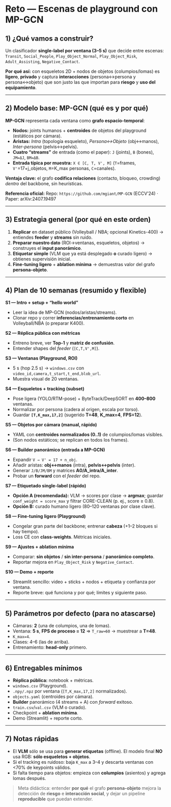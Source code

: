 # Reto  — Escenas de playground con **MP-GCN** 

## 1) ¿Qué vamos a construir?

Un clasificador **single-label por ventana (3–5 s)** que decide entre escenas:
`Transit`, `Social_People`, `Play_Object_Normal`, `Play_Object_Risk`, `Adult_Assisting`, `Negative_Contact`.

**Por qué así:** con esqueletos 2D + nodos de objetos (columpios/lomas) es **ligero**, **privado** y captura **interacciones** (persona↔persona y persona↔objeto) que son justo las que importan para **riesgo** y **uso del equipamiento**.

---

## 2) Modelo base: **MP-GCN** (qué es y por qué)

**MP-GCN** representa cada ventana como **grafo espacio-temporal**:

* **Nodos:** joints humanos + **centroides** de objetos del playground (estáticos por cámara).
* **Aristas:**
  *Intra* (topología esqueleto), *Persona↔Objeto* (obj↔manos), *Inter-persona* (pelvis↔pelvis).
* **Cuatro “streams”** de entrada (como el paper): `J` (joints), `B` (bones), `JM=ΔJ`, `BM=ΔB`.
* **Entrada típica por muestra:** `X ∈ [C, T, V', M]`
  (`T`=frames, `V'`=17+j\_objetos, `M`=K\_max personas, `C`=canales).

**Ventaja clave:** el grafo **codifica relaciones** (contacto, bloqueo, crowding) *dentro* del backbone, sin heurísticas.

**Referencia oficial:**
Repo: `https://github.com/mgiant/MP-GCN` (ECCV’24) · Paper: arXiv:2407.19497

---

## 3) Estrategia general (por qué en este orden)

1. **Replicar** en dataset público (Volleyball / NBA; opcional Kinetics-400) → entiendes **feeder** y **streams** sin ruido.
2. **Preparar nuestro dato** (ROI→ventanas, esqueletos, objetos) → construyes el **input panorámico**.
3. **Etiquetar simple** (VLM que ya está desplegado **o** curado ligero) → obtienes supervisión inicial.
4. **Fine-tuning ligero** + **ablation mínima** → demuestras valor del grafo **persona-objeto**.

---

## 4) Plan de 10 semanas (resumido y flexible)

**S1 — Intro + setup + “hello world”**

* Leer la idea de MP-GCN (nodos/aristas/streams).
* Clonar repo y correr **inferencias/entrenamiento corto** en Volleyball/NBA (o preparar K400).

**S2 — Réplica pública con métricas**

* Entreno breve, ver **Top-1** y **matriz de confusión**.
* Entender shapes del *feeder* (`[C,T,V',M]`).

**S3 — Ventanas (Playground, ROI)**

* 5 s (hop 2.5 s) → `windows.csv` con `video_id,camera,t_start,t_end,blob_url`.
* Muestra visual de 20 ventanas.

**S4 — Esqueletos + tracking (subset)**

* Pose ligera (YOLO/RTM-pose) + ByteTrack/DeepSORT en **400–800** ventanas.
* Normalizar por persona (cadera al origen, escala por torso).
* Guardar **`[T,K_max,17,2]`** (sugerido **T=48**, **K\_max=4**, **FPS=12**).

**S5 — Objetos por cámara (manual, rápido)**

* YAML con **centroides normalizados (0..1)** de columpios/lomas visibles.
* (Son nodos estáticos; se replican en todos los frames).

**S6 — Builder panorámico (entrada a MP-GCN)**

* Expandir `V → V' = 17 + n_obj`.
* Añadir aristas: **obj↔manos** (intra), **pelvis↔pelvis** (inter).
* Generar `J/B/JM/BM` y matrices **A0/A\_intra/A\_inter**.
* Probar un **forward** con el *feeder* del repo.

**S7 — Etiquetado single-label (rápido)**

* **Opción A (recomendada):** VLM → scores por clase → **argmax**; guardar `conf_weight = score_max` y filtrar CORE-CLEAN (p. ej., score ≥ 0.8).
* **Opción B:** curado humano ligero (80–120 ventanas por clase clave).

**S8 — Fine-tuning ligero (Playground)**

* Congelar gran parte del backbone; entrenar **cabeza** (+1–2 bloques si hay tiempo).
* Loss CE con **class-weights**. Métricas iniciales.

**S9 — Ajustes + ablation mínima**

* Comparar: **sin objetos** / **sin inter-persona** / **panorámico completo**.
* Reportar mejora en `Play_Object_Risk` y `Negative_Contact`.

**S10 — Demo + reporte**

* Streamlit sencillo: video + sticks + nodos + etiqueta y confianza por ventana.
* Reporte breve: qué funciona y por qué; límites y siguiente paso.

---

## 5) Parámetros por defecto (para no atascarse)

* Cámaras: **2** (una de columpios, una de lomas).
* Ventana: **5 s**, **FPS de proceso = 12** ⇒ `T_raw≈60` → muestrear a **T=48**.
* `K_max=4`.
* Clases: 4–6 (las de arriba).
* Entrenamiento: **head-only** primero.

---

## 6) Entregables mínimos

* **Réplica pública:** notebook + métricas.
* `windows.csv` (Playground).
* `.npy/.npz` por ventana (`[T,K_max,17,2]` normalizados).
* `objects.yaml` (centroides por cámara).
* **Builder** panorámico (4 streams + A) con *forward* exitoso.
* `train.csv`/`val.csv` (VLM o curado).
* Checkpoint + **ablation mínima**.
* Demo (Streamlit) + reporte corto.

---

## 7) Notas rápidas

* El **VLM** sólo se usa para **generar etiquetas** (offline). El modelo final **NO** usa RGB: **sólo esqueletos + objetos**.
* Si el tracking es ruidoso: baja `K_max` a 3–4 y descarta ventanas con <70% de keypoints válidos.
* Si falta tiempo para objetos: empieza con **columpios** (asientos) y agrega lomas después.

> Meta didáctica: entender **por qué** el grafo **persona-objeto** mejora la detección de **riesgo** e **interacción social**, y dejar un pipeline **reproducible** que puedan extender.
